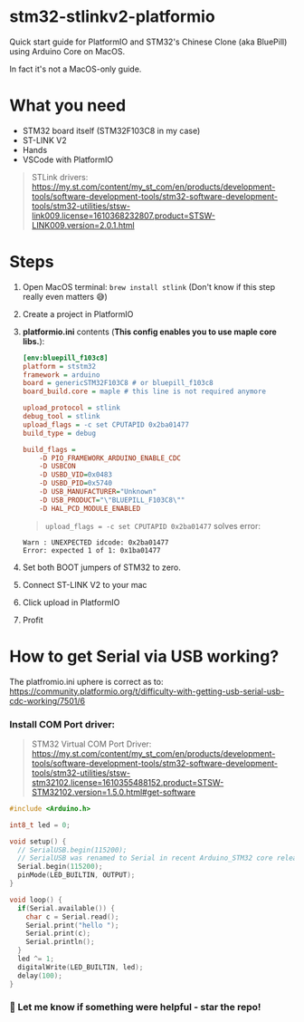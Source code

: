 # stm32-stlinkv2-platformio
Quick start guide for PlatformIO and STM32's Chinese Clone (aka BluePill) using Arduino Core on MacOS.

In fact it's not a MacOS-only guide.

# What you need
* STM32 board itself (STM32F103C8 in my case)
* ST-LINK V2
* Hands
* VSCode with PlatformIO

> STLink drivers: https://my.st.com/content/my_st_com/en/products/development-tools/software-development-tools/stm32-software-development-tools/stm32-utilities/stsw-link009.license=1610368232807.product=STSW-LINK009.version=2.0.1.html

# Steps
1. Open MacOS terminal: `brew install stlink` (Don't know if this step really even matters 😅)
1. Create a project in PlatformIO
1. **platformio.ini** contents (**This config enables you to use maple core libs.**):
    ```cfg
    [env:bluepill_f103c8]
    platform = ststm32
    framework = arduino
    board = genericSTM32F103C8 # or bluepill_f103c8
    board_build.core = maple # this line is not required anymore

    upload_protocol = stlink
    debug_tool = stlink
    upload_flags = -c set CPUTAPID 0x2ba01477
    build_type = debug

    build_flags = 
        -D PIO_FRAMEWORK_ARDUINO_ENABLE_CDC
        -D USBCON
        -D USBD_VID=0x0483
        -D USBD_PID=0x5740
        -D USB_MANUFACTURER="Unknown"
        -D USB_PRODUCT="\"BLUEPILL_F103C8\""
        -D HAL_PCD_MODULE_ENABLED
    ```
    
    > `upload_flags = -c set CPUTAPID 0x2ba01477` solves error:
    ```
    Warn : UNEXPECTED idcode: 0x2ba01477
    Error: expected 1 of 1: 0x1ba01477
    ```
1. Set both BOOT jumpers of STM32 to zero.
1. Connect ST-LINK V2 to your mac
1. Click upload in PlatformIO
1. Profit

# How to get Serial via USB working?

The platfromio.ini uphere is correct as to:
https://community.platformio.org/t/difficulty-with-getting-usb-serial-usb-cdc-working/7501/6

### Install COM Port driver:
> STM32 Virtual COM Port Driver: https://my.st.com/content/my_st_com/en/products/development-tools/software-development-tools/stm32-software-development-tools/stm32-utilities/stsw-stm32102.license=1610355488152.product=STSW-STM32102.version=1.5.0.html#get-software

```C++
#include <Arduino.h>

int8_t led = 0;

void setup() {
  // SerialUSB.begin(115200);
  // SerialUSB was renamed to Serial in recent Arduino_STM32 core releases.
  Serial.begin(115200);
  pinMode(LED_BUILTIN, OUTPUT);
}

void loop() {
  if(Serial.available()) {
    char c = Serial.read();
    Serial.print("hello ");
    Serial.print(c);
    Serial.println();
  }
  led ^= 1;
  digitalWrite(LED_BUILTIN, led);
  delay(100);
}
```

### 🙌 Let me know if something were helpful - star the repo!
